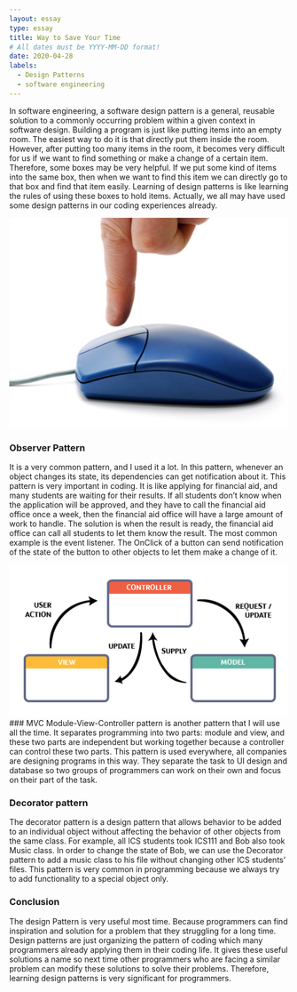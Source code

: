 ```yaml
---
layout: essay
type: essay
title: Way to Save Your Time 
# All dates must be YYYY-MM-DD format!
date: 2020-04-28
labels:
  - Design Patterns
  - software engineering
---
```


In software engineering, a software design pattern is a general, reusable solution to a commonly occurring problem within a given context in software design. Building a program is just like putting items into an empty room. The easiest way to do it is that directly put them inside the room. However, after putting too many items in the room, it becomes very difficult for us if we want to find something or make a change of a certain item. Therefore, some boxes may be very helpful. If we put some kind of items into the same box, then when we want to find this item we can directly go to that box and find that item easily. Learning of design patterns is like learning the rules of using these boxes to hold items. Actually, we all may have used some design patterns in our coding experiences already.

<img class="ui medium right floated image" src="../images/mouse-click.png">

### Observer Pattern
It is a very common pattern, and I used it a lot. In this pattern, whenever an object changes its state, its dependencies can get notification about it. This pattern is very important in coding. It is like applying for financial aid, and many students are waiting for their results. If all students don’t know when the application will be approved, and they have to call the financial aid office once a week, then the financial aid office will have a large amount of work to handle. The solution is when the result is ready, the financial aid office can call all students to let them know the result. The most common example is the event listener. The OnClick of a button can send notification of the state of the button to other objects to let them make a change of it. 

<img class="ui medium right floated image" src="../images/MVC.png">
### MVC
Module-View-Controller pattern is another pattern that I will use all the time. It separates programming into two parts: module and view, and these two parts are independent but working together because a controller can control these two parts. This pattern is used everywhere, all companies are designing programs in this way. They separate the task to UI design and database so two groups of programmers can work on their own and focus on their part of the task.

### Decorator pattern
The decorator pattern is a design pattern that allows behavior to be added to an individual object without affecting the behavior of other objects from the same class. For example, all ICS students took ICS111 and Bob also took Music class. In order to change the state of Bob, we can use the Decorator pattern to add a music class to his file without changing other ICS students’ files. This pattern is very common in programming because we always try to add functionality to a special object only.

### Conclusion
The design Pattern is very useful most time. Because programmers can find inspiration and solution for a problem that they struggling for a long time. Design patterns are just organizing the pattern of coding which many programmers already applying them in their coding life. It gives these useful solutions a name so next time other programmers who are facing a similar problem can modify these solutions to solve their problems. Therefore, learning design patterns is very significant for programmers.
